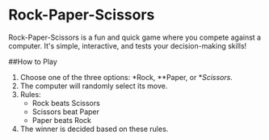# Rock-Paper-Scissors

Rock-Paper-Scissors is a fun and quick game where you compete against a computer. It's simple, interactive, and tests your decision-making skills!

##How to Play
1. Choose one of the three options: *Rock, **Paper, or **Scissors*.
2. The computer will randomly select its move.
3. Rules:
   - Rock beats Scissors
   - Scissors beat Paper
   - Paper beats Rock
4. The winner is decided based on these rules.

